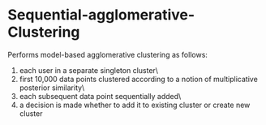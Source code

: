 # Sequential-agglomerative-Clustering
Performs model-based agglomerative clustering as follows:

1. each user in a separate singleton cluster\
2. first 10,000 data points clustered according to a notion of multiplicative posterior similarity\ 
3. each subsequent data point sequentially added\
4. a decision is made whether to add it to existing cluster or create new cluster
